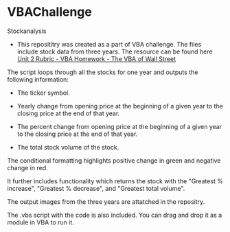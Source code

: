 # VBAChallenge
 Stockanalysis

* This reposititry was created as a part of VBA challenge. The files include stock data from three years. The resource can be found here
[Unit 2 Rubric - VBA Homework - The VBA of Wall Street](https://docs.google.com/document/d/1OjDM3nyioVQ6nJkqeYlUK7SxQ3WZQvvV3T9MHCbnoWk/edit?usp=sharing)

The  script  loops  through all the stocks for one year and outputs the following information:

  * The ticker symbol.

  * Yearly change from opening price at the beginning of a given year to the closing price at the end of that year.

  * The percent change from opening price at the beginning of a given year to the closing price at the end of that year.

  * The total stock volume of the stock.

 The  conditional formatting  highlights positive change in green and negative change in red.


It further includes functionality which returns the stock with the "Greatest % increase", "Greatest % decrease", and "Greatest total volume".

The output images from the three years are attatched in the repositry.

The .vbs script with the code is also included. You can drag and drop it as a module in VBA to run it.


